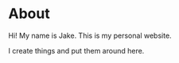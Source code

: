 # About

Hi! My name is Jake. This is my personal website.

I create things and put them around here.